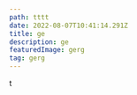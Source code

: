 ```yaml
---
path: tttt
date: 2022-08-07T10:41:14.291Z
title: ge
description: ge
featuredImage: gerg
tag: gerg
---
```

t